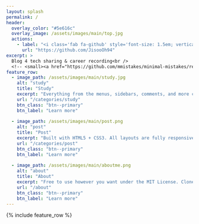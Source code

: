 ```yaml
---
layout: splash
permalink: /
header:
  overlay_color: "#5e616c"
  overlay_image: /assets/images/main/top.jpg
  actions:
    - label: "<i class='fab fa-github' style='font-size: 1.5em; vertical-align: bottom'></i>&nbsp; Github"
      url: "https://github.com/JisooOh94"
excerpt: >
  Blog 4 tech sharing & career recording<br />
  <!-- <small><a href="https://github.com/mmistakes/minimal-mistakes/releases/tag/4.17.2">Latest release v4.17.2</a></small> -->
feature_row:
  - image_path: /assets/images/main/study.jpg
    alt: "study"
    title: "Study"
    excerpt: "Everything from the menus, sidebars, comments, and more can be configured or set with YAML Front Matter."
    url: "/categories/study"
    btn_class: "btn--primary"
    btn_label: "Learn more"
  
  - image_path: /assets/images/main/post.png
    alt: "post"
    title: "Post"
    excerpt: "Built with HTML5 + CSS3. All layouts are fully responsive with helpers to augment your content."
    url: "/categories/post"
    btn_class: "btn--primary"
    btn_label: "Learn more"
  
  - image_path: /assets/images/main/aboutme.png
    alt: "about"
    title: "About"
    excerpt: "Free to use however you want under the MIT License. Clone it, fork it, customize it... whatever!"
    url: "/about"
    btn_class: "btn--primary"
    btn_label: "Learn more"      
---
```


{% include feature_row %}